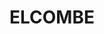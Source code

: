 ---
lastmod: '2025-04-06T06:05:20+00:00'
latitude: -29.8596195
layout: suburb
longitude: 150.3155103
postcode: '2404'
state: NSW
title: ELCOMBE
url: /nsw/elcombe/
---